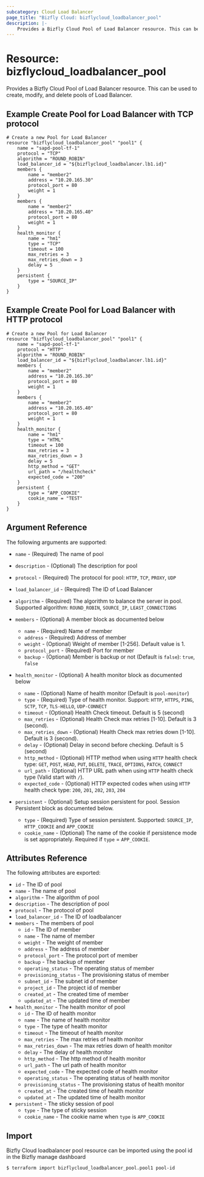 ```yaml
---
subcategory: Cloud Load Balancer
page_title: "Bizfly Cloud: bizflycloud_loadbalancer_pool"
description: |-
    Provides a Bizfly Cloud Pool of Load Balancer resource. This can be used to create, modify, and delete pools of Load Balancer.
---
```


# Resource: bizflycloud_loadbalancer_pool

Provides a Bizfly Cloud Pool of Load Balancer resource. This can be used to create,
modify, and delete pools of Load Balancer.

## Example Create Pool for Load Balancer with TCP protocol

```hcl
# Create a new Pool for Load Balancer
resource "bizflycloud_loadbalancer_pool" "pool1" {
    name = "sapd-pool-tf-1"
    protocol = "TCP"
    algorithm = "ROUND_ROBIN"
    load_balancer_id = "${bizflycloud_loadbalancer.lb1.id}"
    members {
        name = "member2"
        address = "10.20.165.30"
        protocol_port = 80
        weight = 1
    }
    members {
        name = "member2"
        address = "10.20.165.40"
        protocol_port = 80
        weight = 1
    }
    health_monitor {
        name = "hm1"
        type = "TCP"
        timeout = 100
        max_retries = 3
        max_retries_down = 3
        delay = 5
    }
    persistent {
        type = "SOURCE_IP"
    }
}
```

## Example Create Pool for Load Balancer with HTTP protocol

```hcl
# Create a new Pool for Load Balancer
resource "bizflycloud_loadbalancer_pool" "pool1" {
    name = "sapd-pool-tf-1"
    protocol = "HTTP"
    algorithm = "ROUND_ROBIN"
    load_balancer_id = "${bizflycloud_loadbalancer.lb1.id}"
    members {
        name = "member2"
        address = "10.20.165.30"
        protocol_port = 80
        weight = 1
    }
    members {
        name = "member2"
        address = "10.20.165.40"
        protocol_port = 80
        weight = 1
    }
    health_monitor {
        name = "hm1"
        type = "HTML"
        timeout = 100
        max_retries = 3
        max_retries_down = 3
        delay = 5
        http_method = "GET"
        url_path = "/healthcheck"
        expected_code = "200"
    }
    persistent {
        type = "APP_COOKIE"
        cookie_name = "TEST"
    }
}
```

## Argument Reference

The following arguments are supported:

-   `name` - (Required) The name of pool
-   `description` - (Optional) The description for pool
-   `protocol` - (Required) The protocol for pool: `HTTP`, `TCP`, `PROXY`, `UDP`
-   `load_balancer_id` - (Required) The ID of Load Balancer
-   `algorithm` - (Required) The algorithm to balance the server in pool. Supported algorithm: `ROUND_ROBIN`, `SOURCE_IP`, `LEAST_CONNECTIONS`
-   `members` - (Optional) A member block as documented below
    -   `name` - (Required) Name of member
    -   `address` - (Required) Address of member
    -   `weight` - (Optional) Weight of member [1-256]. Default value is 1.
    -   `protocol_port` - (Required) Port for member
    -   `backup` - (Optional) Member is backup or not (Default is `false`): `true`, `false`
-   `health_monitor` - (Optional) A health monitor block as documented below

    -   `name` - (Optional) Name of health monitor (Default is `pool-monitor`)
    -   `type` - (Required) Type of health monitor. Support: `HTTP`, `HTTPS`, `PING`, `SCTP`, `TCP`, `TLS-HELLO`, `UDP-CONNECT`
    -   `timeout` - (Optional) Health Check timeout. Default is 5 (second)
    -   `max_retries` - (Optional) Health Check max retries [1-10]. Default is 3 (second).
    -   `max_retries_down` - (Optional) Health Check max retries down [1-10]. Default is 3 (second).
    -   `delay` - (Optional) Delay in second before checking. Default is 5 (second)
    -   `http_method` - (Optional) HTTP method when using `HTTP` health check type: `GET`, `POST`, `HEAD`, `PUT`, `DELETE`, `TRACE`, `OPTIONS`, `PATCH`, `CONNECT`
    -   `url_path` - (Optional) HTTP URL path when using `HTTP` health check type (Valid start with `/`).
    -   `expected_code` - (Optional) HTTP expected codes when using `HTTP` health check type: `200`, `201`, `202`, `203`, `204`

-   `persistent` - (Optional) Setup session persistent for pool. Session Persistent block as documented below.
    -   `type` - (Required) Type of session persistent. Supported: `SOURCE_IP`, `HTTP_COOKIE` and `APP_COOKIE`
    -   `cookie_name` - (Optional) The name of the cookie if persistence mode is set appropriately. Required if `type` = `APP_COOKIE`.

## Attributes Reference

The following attributes are exported:

-   `id` - The ID of pool
-   `name` - The name of pool
-   `algorithm` - The algorithm of pool
-   `description` - The description of pool
-   `protocol` - The protocol of pool
-   `load_balancer_id` - The ID of loadbalancer
-   `members` - The members of pool
    -   `id` - The ID of member
    -   `name` - The name of member
    -   `weight` - The weight of member
    -   `address` - The address of member
    -   `protocol_port` - The protocol port of member
    -   `backup` - The backup of member
    -   `operating_status` - The operating status of member
    -   `provisioning_status` - The provisioning status of member
    -   `subnet_id` - The subnet id of member
    -   `project_id` - The project id of member
    -   `created_at` - The created time of member
    -   `updated_at` - The updated time of member
-   `health_monitor` - The health monitor of pool
    -   `id` - The ID of health monitor
    -   `name` - The name of health monitor
    -   `type` - The type of health monitor
    -   `timeout` - The timeout of health monitor
    -   `max_retries` - The max retries of health monitor
    -   `max_retries_down` - The max retries down of health monitor
    -   `delay` - The delay of health monitor
    -   `http_method` - The http method of health monitor
    -   `url_path` - The url path of health monitor
    -   `expected_code` - The expected code of health monitor
    -   `operating_status` - The operating status of health monitor
    -   `provisioning_status` - The provisioning status of health monitor
    -   `created_at` - The created time of health monitor
    -   `updated_at` - The updated time of health monitor
-   `persistent` - The sticky session of pool
    -   `type` - The type of sticky session
    -   `cookie_name` - The cookie name when `type` is `APP_COOKIE`

## Import

Bizfly Cloud loadbalancer pool resource can be imported using the pool id in the Bizfly manage dashboard

```
$ terraform import bizflycloud_loadbalancer_pool.pool1 pool-id
```
